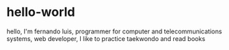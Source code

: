 # hello-world
hello, I'm fernando luis, programmer for computer and telecommunications systems, web developer, I like to practice taekwondo and read books
